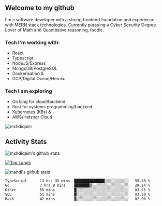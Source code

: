 ## Welcome to my github

I'm a software developer with a strong frontend foundation and experience with MERN stack technologies. Currently pursuing a Cyber Security Degree. Lover of Math and Quantitative reasoning, foodie.

### Tech I'm working with:

- React
- Typescript
- NodeJS/Express
- MongoDB/PostgreSQL
- Dockerisation &
- GCP/Digital Ocean/Heroku

### Tech I am exploring

- Go lang for cloud/backend
- Rust for systems programming/backend
- Kubernetes (K8s) &
- AWS/Hetzner Cloud

![mxhdiqaim](https://komarev.com/ghpvc/?username=mxhdiqaim&label=Profile%20views&color=0e75b6&style=flat)

## Activity Stats

![mxhdiqaim's github stats](https://github-readme-stats.vercel.app/api?username=mxhdiqaim&show_icons=true&count_private=true&title_color=70a5fd&icon_color=bf91f3&text_color=38bdae&bg_color=0d1117)

[![Top Langs](https://github-readme-stats.vercel.app/api/top-langs/?username=mxhdiqaim&exclude_repo=asp_nnl)](https://github.com/mxhdiqaim)

![mahdi's github stats](https://github-readme-streak-stats.herokuapp.com/?user=mxhdiqaim&show_icons=true&count_private=true&title_color=70a5fd&icon_color=bf91f3&text_color=38bdae&bg_color=0d1117)

 <!--START_SECTION:waka-->

```txt
TypeScript      13 hrs 35 mins  ██████████████░░░░░░░░░░░   55.39 %
Go              7 hrs 9 mins    ███████▒░░░░░░░░░░░░░░░░░   29.14 %
Other           55 mins         █░░░░░░░░░░░░░░░░░░░░░░░░   03.75 %
SQL             51 mins         █░░░░░░░░░░░░░░░░░░░░░░░░   03.50 %
Bash            42 mins         ▓░░░░░░░░░░░░░░░░░░░░░░░░   02.90 %
```

<!--END_SECTION:waka-->
